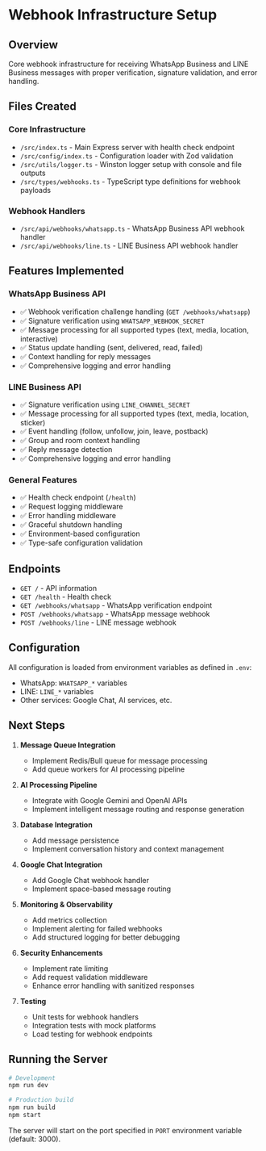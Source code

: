 # Webhook Infrastructure Setup

## Overview
Core webhook infrastructure for receiving WhatsApp Business and LINE Business messages with proper verification, signature validation, and error handling.

## Files Created

### Core Infrastructure
- `/src/index.ts` - Main Express server with health check endpoint
- `/src/config/index.ts` - Configuration loader with Zod validation
- `/src/utils/logger.ts` - Winston logger setup with console and file outputs
- `/src/types/webhooks.ts` - TypeScript type definitions for webhook payloads

### Webhook Handlers
- `/src/api/webhooks/whatsapp.ts` - WhatsApp Business API webhook handler
- `/src/api/webhooks/line.ts` - LINE Business API webhook handler

## Features Implemented

### WhatsApp Business API
- ✅ Webhook verification challenge handling (`GET /webhooks/whatsapp`)
- ✅ Signature verification using `WHATSAPP_WEBHOOK_SECRET`
- ✅ Message processing for all supported types (text, media, location, interactive)
- ✅ Status update handling (sent, delivered, read, failed)
- ✅ Context handling for reply messages
- ✅ Comprehensive logging and error handling

### LINE Business API
- ✅ Signature verification using `LINE_CHANNEL_SECRET`
- ✅ Message processing for all supported types (text, media, location, sticker)
- ✅ Event handling (follow, unfollow, join, leave, postback)
- ✅ Group and room context handling
- ✅ Reply message detection
- ✅ Comprehensive logging and error handling

### General Features
- ✅ Health check endpoint (`/health`)
- ✅ Request logging middleware
- ✅ Error handling middleware
- ✅ Graceful shutdown handling
- ✅ Environment-based configuration
- ✅ Type-safe configuration validation

## Endpoints

- `GET /` - API information
- `GET /health` - Health check
- `GET /webhooks/whatsapp` - WhatsApp verification endpoint
- `POST /webhooks/whatsapp` - WhatsApp message webhook
- `POST /webhooks/line` - LINE message webhook

## Configuration
All configuration is loaded from environment variables as defined in `.env`:
- WhatsApp: `WHATSAPP_*` variables
- LINE: `LINE_*` variables
- Other services: Google Chat, AI services, etc.

## Next Steps

1. **Message Queue Integration**
   - Implement Redis/Bull queue for message processing
   - Add queue workers for AI processing pipeline

2. **AI Processing Pipeline**
   - Integrate with Google Gemini and OpenAI APIs
   - Implement intelligent message routing and response generation

3. **Database Integration**
   - Add message persistence
   - Implement conversation history and context management

4. **Google Chat Integration**
   - Add Google Chat webhook handler
   - Implement space-based message routing

5. **Monitoring & Observability**
   - Add metrics collection
   - Implement alerting for failed webhooks
   - Add structured logging for better debugging

6. **Security Enhancements**
   - Implement rate limiting
   - Add request validation middleware
   - Enhance error handling with sanitized responses

7. **Testing**
   - Unit tests for webhook handlers
   - Integration tests with mock platforms
   - Load testing for webhook endpoints

## Running the Server

```bash
# Development
npm run dev

# Production build
npm run build
npm start
```

The server will start on the port specified in `PORT` environment variable (default: 3000).